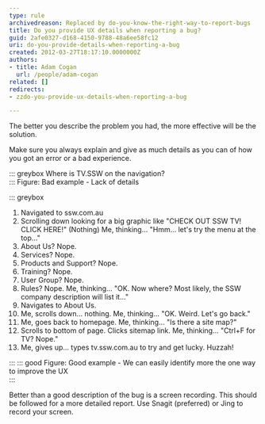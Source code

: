 ```yaml
---
type: rule
archivedreason: Replaced by do-you-know-the-right-way-to-report-bugs
title: Do you provide UX details when reporting a bug?
guid: 2afe0327-d168-4150-9788-48a6ee58fc12
uri: do-you-provide-details-when-reporting-a-bug
created: 2012-03-27T18:17:10.0000000Z
authors:
- title: Adam Cogan
  url: /people/adam-cogan
related: []
redirects:
- zzdo-you-provide-ux-details-when-reporting-a-bug

---
```


The better you describe the problem you had, the more effective will be the solution. 
<!--endintro-->

Make sure you always explain and give as much details as you can of how you got an error or a bad experience.


::: greybox
Where is TV.SSW on the navigation?  
:::
Figure: Bad example - Lack of details

::: greybox

1. Navigated to ssw.com.au
2. Scrolling down looking for a big graphic like "CHECK OUT SSW TV! CLICK HERE!"
(Nothing)
Me, thinking… "Hmm… let's try the menu at the top..."
3. About Us? Nope.
4. Services? Nope.
5. Products and Support? Nope.
6. Training? Nope.
7. User Group? Nope.
8. Rules? Nope.
 Me, thinking... "OK. Now where? Most likely, the SSW company description will list it..."
9. Navigates to About Us.
10. Me, scrolls down… nothing.
 Me, thinking... "OK. Weird. Let's go back."
11. Me, goes back to homepage.
 Me, thinking… "Is there a site map?"
12. Scrolls to bottom of page. Clicks sitemap link.
 Me, thinking... "Ctrl+F for TV? Nope."
13. Me, gives up… types tv.ssw.com.au to try and get lucky. Huzzah!

:::
::: good
Figure: Good example - We can easily identify more the one way to improve the UX  
:::

Better than a good description of the bug is a screen recording. This should be followed for a more detailed report. Use Snagit (preferred) or Jing to record your screen.


